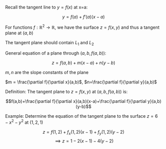 Recall the tangent line to $y=f(x)$ at x=a:

$$y = f(a)+f'(a)(x-a)$$

For functions $f: \mathbb{R}^2\rightarrow \mathbb{R}$, we have the surface $z=f(x,y)$ and thus a tangent plane at $(a,b)$

The tangent plane should contain $L_{1}$ and $L_{2}$

General equation of a plane through $(a,b,f(a,b))$:

$$z=f(a,b)+m(x-a)+n(y-b)$$

$m, n$ are the slope constants of the plane

$m = \frac{\partial f}{\partial x}(a,b)$, $n=\frac{\partial f}{\partial y}(a,b)$

Definition: The tangent plane to $z=f(x,y)$ at $(a,b,f(a,b))$ is:

$$f(a,b)+\frac{\partial f}{\partial x}(a,b)(x-a)+\frac{\partial f}{\partial y}(a,b)(y-b)$$

Example: Determine the equation of the tangent plane to the surface $z=6-x^2-y^2$ at $(1,2,1)$

$$z=f(1,2)+f_{x}(1,2)(x-1)+f_{y}(1,2)(y-2)$$
$$\implies z=1-2(x-1)-4(y-2)$$
